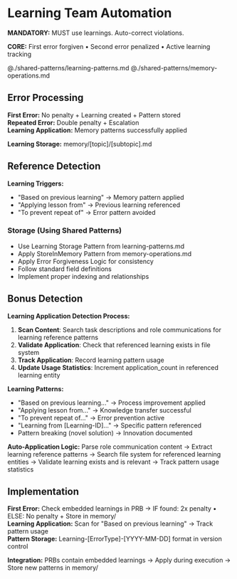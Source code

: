 # Learning Team Automation

**MANDATORY:** MUST use learnings. Auto-correct violations.

**CORE:** First error forgiven • Second error penalized • Active learning tracking

@./shared-patterns/learning-patterns.md
@./shared-patterns/memory-operations.md

## Error Processing

**First Error:** No penalty + Learning created + Pattern stored  
**Repeated Error:** Double penalty + Escalation  
**Learning Application:** Memory patterns successfully applied

**Learning Storage:** memory/[topic]/[subtopic].md

## Reference Detection

**Learning Triggers:**
- "Based on previous learning" → Memory pattern applied
- "Applying lesson from" → Previous learning referenced  
- "To prevent repeat of" → Error pattern avoided

### Storage (Using Shared Patterns)
- Use Learning Storage Pattern from learning-patterns.md
- Apply StoreInMemory Pattern from memory-operations.md
- Apply Error Forgiveness Logic for consistency
- Follow standard field definitions
- Implement proper indexing and relationships

## Bonus Detection

**Learning Application Detection Process:**
1. **Scan Content**: Search task descriptions and role communications for learning reference patterns
2. **Validate Application**: Check that referenced learning exists in file system
3. **Track Application**: Record learning pattern usage
4. **Update Usage Statistics**: Increment application_count in referenced learning entity

**Learning Patterns:**
- "Based on previous learning..." → Process improvement applied
- "Applying lesson from..." → Knowledge transfer successful  
- "To prevent repeat of..." → Error prevention active
- "Learning from [Learning-ID]..." → Specific pattern referenced
- Pattern breaking (novel solution) → Innovation documented

**Auto-Application Logic:** Parse role communication content → Extract learning reference patterns → Search file system for referenced learning entities → Validate learning exists and is relevant → Track pattern usage statistics

## Implementation

**First Error:** Check embedded learnings in PRB → IF found: 2x penalty • ELSE: No penalty + Store in memory/  
**Learning Application:** Scan for "Based on previous learning" → Track pattern usage  
**Pattern Storage:** Learning-[ErrorType]-[YYYY-MM-DD] format in version control

**Integration:** PRBs contain embedded learnings → Apply during execution → Store new patterns in memory/